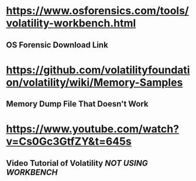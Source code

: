 # https://www.osforensics.com/tools/volatility-workbench.html

## OS Forensic Download Link

# https://github.com/volatilityfoundation/volatility/wiki/Memory-Samples 

## Memory Dump File That Doesn't Work 

# https://www.youtube.com/watch?v=Cs0Gc3GtfZY&t=645s

## Video Tutorial of Volatility *NOT USING WORKBENCH*
